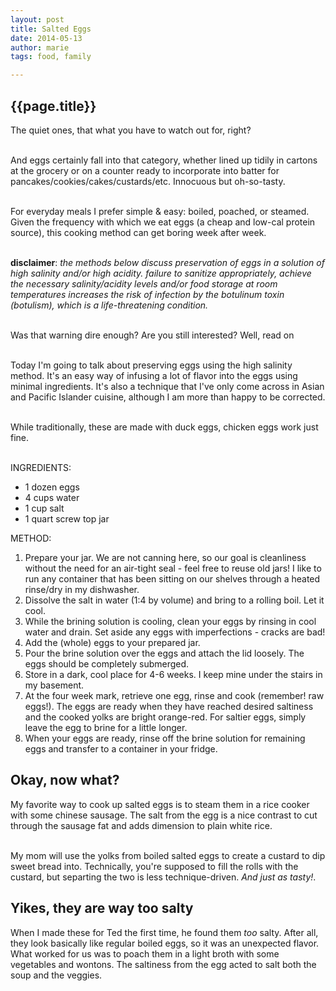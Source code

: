 ```yaml
---
layout: post
title: Salted Eggs
date: 2014-05-13
author: marie
tags: food, family

---
```


<h2>{{page.title}}</h2>

<div id = "blockcontent">
The quiet ones, that what you have to watch out for, right? <br><br>

And eggs certainly fall into that category, whether lined up tidily in cartons
at the grocery or on a counter ready to incorporate into batter for pancakes/cookies/cakes/custards/etc. Innocuous but oh-so-tasty.<br><br>


For everyday meals I prefer simple & easy: boiled, poached, or steamed. Given the 
frequency with which we eat eggs (a cheap and low-cal protein source), this 
cooking method can get boring week after week. <br><br>

<b>disclaimer</b>: <i>the methods below discuss preservation of eggs in a solution 
of high salinity and/or high acidity. failure to sanitize appropriately, achieve the necessary salinity/acidity levels and/or food storage at room temperatures increases the risk of infection by the botulinum toxin (botulism), which is a life-threatening condition.</i><br><br>

Was that warning dire enough? Are you still interested? Well, read on <br><br>

Today I'm going to talk about preserving eggs using the high salinity method. It's 
an easy way of infusing a lot of flavor into the eggs using minimal ingredients.
It's also a technique that I've only come across in Asian and Pacific Islander
cuisine, although I am more than happy to be corrected.<br><br>

While traditionally, these are made with duck eggs, chicken eggs work just fine.<br><br>

INGREDIENTS:<br>

<ul>
<li>1 dozen eggs</li>
<li>4 cups water</li>
<li>1 cup salt</li>
<li>1 quart screw top jar</li>
</ul>

METHOD:<br>

<ol>
<li>Prepare your jar. We are not canning here, so our goal is cleanliness without the need for an air-tight seal - feel free to reuse old jars! I like to run any container that
has been sitting on our shelves through a heated rinse/dry in my dishwasher.</li>
<li>Dissolve the salt in water (1:4 by volume) and bring to a rolling boil. Let it cool.</li>
<li>While the brining solution is cooling, clean your eggs by rinsing in cool water 
and drain. Set aside any eggs with imperfections - cracks are bad!</li>
<li>Add the (whole) eggs to your prepared jar.</li>
<li>Pour the brine solution over the eggs and attach the lid loosely. The eggs 
should be completely submerged.</li>
<li>Store in a dark, cool place for 4-6 weeks. I keep mine under the stairs in my 
basement.</li>
<li>At the four week mark, retrieve one egg, rinse and cook (remember! raw eggs!). The
eggs are ready when they have reached desired saltiness and the cooked yolks are 
bright orange-red. For saltier eggs, simply leave the egg to brine for a little 
longer.</li>
<li>When your eggs are ready, rinse off the brine solution for remaining eggs 
and transfer to a container in your fridge.</li>
</ol>

<h2>Okay, now what?</h2>

My favorite way to cook up salted eggs is to steam them in a rice cooker with 
some chinese sausage. The salt from the egg is a nice contrast to cut through
the sausage fat and adds dimension to plain white rice. <br><br>

My mom will use the yolks from boiled salted eggs to create a custard to dip 
sweet bread into. Technically, you're supposed to fill the rolls with the custard,
but separting the two is less technique-driven. <i>And just as tasty!</i>.

<h2>Yikes, they are way too salty</h2>

When I made these for Ted the first time, he found them <i>too</i> salty. After
all, they look basically like regular boiled eggs, so it was an unexpected flavor.
What worked for us was to poach them in a light broth with some vegetables and 
wontons. The saltiness from the egg acted to salt both the soup and the veggies.


</div>